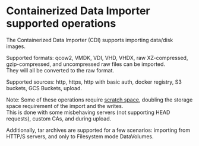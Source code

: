 # Containerized Data Importer supported operations
The Containerized Data Importer (CDI) supports importing data/disk images.

Supported formats: qcow2, VMDK, VDI, VHD, VHDX, raw XZ-compressed, gzip-compressed, and uncompressed raw files can be imported.  
They will all be converted to the raw format.

Supported sources: http, https, http with basic auth, docker registry, S3 buckets, GCS Buckets, upload.

Note: Some of these operations require [scratch space](scratch-space.md), doubling the storage space requirement of the import and the writes.  
This is done with some misbehaving servers (not supporting HEAD requests), custom CAs, and during upload.

Additionally, tar archives are supported for a few scenarios: importing from HTTP/S servers, and only to Filesystem mode DataVolumes.
